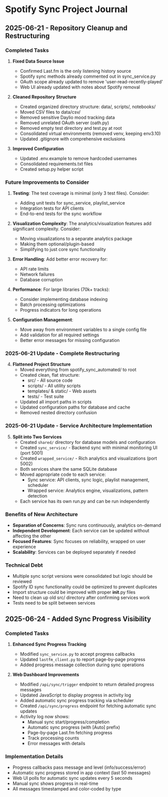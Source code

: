# Spotify Sync Project Journal

## 2025-06-21 - Repository Cleanup and Restructuring

### Completed Tasks
1. **Fixed Data Source Issue**
   - Confirmed Last.fm is the only listening history source
   - Spotify sync methods already commented out in sync_service.py
   - OAuth scope already updated to remove 'user-read-recently-played'
   - Web UI already updated with notes about Spotify removal

2. **Cleaned Repository Structure**
   - Created organized directory structure: data/, scripts/, notebooks/
   - Moved CSV files to data/csv/
   - Removed sensitive Daylio mood tracking data
   - Removed unrelated OAuth server (oath.py)
   - Removed empty test directory and test.py at root
   - Consolidated virtual environments (removed venv, keeping env3.10)
   - Updated .gitignore with comprehensive exclusions

3. **Improved Configuration**
   - Updated .env.example to remove hardcoded usernames
   - Consolidated requirements.txt files
   - Created setup.py helper script

### Future Improvements to Consider
1. **Testing**: The test coverage is minimal (only 3 test files). Consider:
   - Adding unit tests for sync_service, playlist_service
   - Integration tests for API clients
   - End-to-end tests for the sync workflow

2. **Visualization Complexity**: The analytics/visualization features add significant complexity. Consider:
   - Moving visualizations to a separate analytics package
   - Making them optional/plugin-based
   - Simplifying to just core sync functionality

3. **Error Handling**: Add better error recovery for:
   - API rate limits
   - Network failures
   - Database corruption

4. **Performance**: For large libraries (70k+ tracks):
   - Consider implementing database indexing
   - Batch processing optimizations
   - Progress indicators for long operations

5. **Configuration Management**:
   - Move away from environment variables to a single config file
   - Add validation for all required settings
   - Better error messages for missing configuration

### 2025-06-21 Update - Complete Restructuring

4. **Flattened Project Structure**
   - Moved everything from spotify_sync_automated/ to root
   - Created clean, flat structure:
     - src/ - All source code
     - scripts/ - All utility scripts
     - templates/ & static/ - Web assets
     - tests/ - Test suite
   - Updated all import paths in scripts
   - Updated configuration paths for database and cache
   - Removed nested directory confusion

### 2025-06-21 Update - Service Architecture Implementation

5. **Split into Two Services**
   - Created `shared/` directory for database models and configuration
   - Created `sync_service/` - Backend sync with minimal monitoring UI (port 5001)
   - Created `wrapped_service/` - Rich analytics and visualizations (port 5002)
   - Both services share the same SQLite database
   - Moved appropriate code to each service:
     - Sync service: API clients, sync logic, playlist management, scheduler
     - Wrapped service: Analytics engine, visualizations, pattern detection
   - Each service has its own run.py and can be run independently

### Benefits of New Architecture
- **Separation of Concerns**: Sync runs continuously, analytics on-demand
- **Independent Development**: Each service can be updated without affecting the other
- **Focused Features**: Sync focuses on reliability, wrapped on user experience
- **Scalability**: Services can be deployed separately if needed

### Technical Debt
- Multiple sync script versions were consolidated but logic should be reviewed
- Spotify ID sync functionality could be optimized to prevent duplicates
- Import structure could be improved with proper __init__.py files
- Need to clean up old src/ directory after confirming services work
- Tests need to be split between services

## 2025-06-24 - Added Sync Progress Visibility

### Completed Tasks
1. **Enhanced Sync Progress Tracking**
   - Modified `sync_service.py` to accept progress callbacks
   - Updated `lastfm_client.py` to report page-by-page progress
   - Added progress message collection during sync operations
   
2. **Web Dashboard Improvements**
   - Modified `/api/sync/trigger` endpoint to return detailed progress messages
   - Updated JavaScript to display progress in activity log
   - Added automatic sync progress tracking via scheduler
   - Created `/api/sync/progress` endpoint for fetching automatic sync updates
   - Activity log now shows:
     - Manual sync start/progress/completion
     - Automatic sync progress (with [Auto] prefix)
     - Page-by-page Last.fm fetching progress
     - Track processing counts
     - Error messages with details

### Implementation Details
- Progress callbacks pass message and level (info/success/error)
- Automatic sync progress stored in app context (last 50 messages)
- Web UI polls for automatic sync updates every 5 seconds
- Manual sync shows progress in real-time
- All messages timestamped and color-coded by type